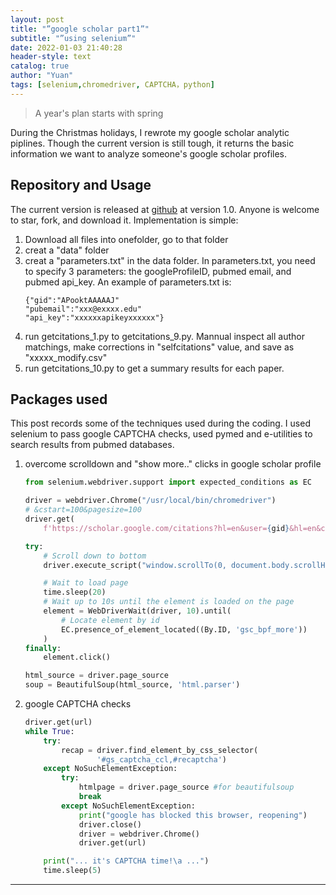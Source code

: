 ```yaml
---
layout: post
title: "”google scholar part1”"
subtitle: "”using selenium”"
date: 2022-01-03 21:40:28
header-style: text
catalog: true
author: "Yuan"
tags: [selenium,chromedriver, CAPTCHA，python]
---
```


>A year's plan starts with spring

During the Christmas holidays, I rewrote my google scholar analytic piplines. Though the current version is still tough, it returns the basic information we want to analyze someone's google scholar profiles.
## Repository and Usage
The current version is released at [github](https://github.com/RaymondSHANG/googleScholar) at version 1.0. Anyone is welcome to star, fork, and download it.
Implementation is simple:
1. Download all files into onefolder, go to that folder
2. creat a "data" folder
3. creat a "parameters.txt" in the data folder. In parameters.txt, you need to specify 3 parameters: the googleProfileID, pubmed email, and pubmed api_key. An example of parameters.txt is:
    ```
    {"gid":"APooktAAAAAJ"
    "pubemail":"xxx@exxxx.edu"
    "api_key":"xxxxxxapikeyxxxxxx"}
    ```
4. run getcitations_1.py to getcitations_9.py. Mannual inspect all author matchings, make corrections in "selfcitations" value, and save as "xxxxx_modify.csv"
5. run getcitations_10.py to get a summary results for each paper.

## Packages used
This post records some of the techniques used during the coding. I used selenium to pass google CAPTCHA checks, used pymed and e-utilities to search results from pubmed databases.

1. overcome scrolldown and "show more.." clicks in google scholar profile
    ```python
    from selenium.webdriver.support import expected_conditions as EC

    driver = webdriver.Chrome("/usr/local/bin/chromedriver")
    # &cstart=100&pagesize=100
    driver.get(
        f'https://scholar.google.com/citations?hl=en&user={gid}&hl=en&cstart=0&pagesize=100')

    try:
        # Scroll down to bottom
        driver.execute_script("window.scrollTo(0, document.body.scrollHeight);")

        # Wait to load page
        time.sleep(20)
        # Wait up to 10s until the element is loaded on the page
        element = WebDriverWait(driver, 10).until(
            # Locate element by id
            EC.presence_of_element_located((By.ID, 'gsc_bpf_more'))
        )
    finally:
        element.click()

    html_source = driver.page_source
    soup = BeautifulSoup(html_source, 'html.parser')
    ```

2. google CAPTCHA checks
    ```python
    driver.get(url)
    while True:
        try:
            recap = driver.find_element_by_css_selector(
                    '#gs_captcha_ccl,#recaptcha')
        except NoSuchElementException:
            try:
                htmlpage = driver.page_source #for beautifulsoup
                break
            except NoSuchElementException:
                print("google has blocked this browser, reopening")
                driver.close()
                driver = webdriver.Chrome()
                driver.get(url)

        print("... it's CAPTCHA time!\a ...")
        time.sleep(5)
    ```

---
